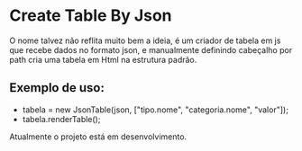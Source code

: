 # Create Table By Json
O nome talvez não reflita muito bem a ideia, é um criador de tabela em js que recebe dados no formato json, e manualmente definindo cabeçalho por path cria uma tabela em Html na estrutura padrão.

## Exemplo de uso: 
 - tabela = new JsonTable(json, ["tipo.nome", "categoria.nome", "valor"]);
 - tabela.renderTable();

Atualmente o projeto está em desenvolvimento.
